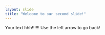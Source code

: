 ```yaml
---
layout: slide
title: "Welcome to our second slide!"
---
```

Your text hhh!!!!!!
Use the left arrow to go back!
